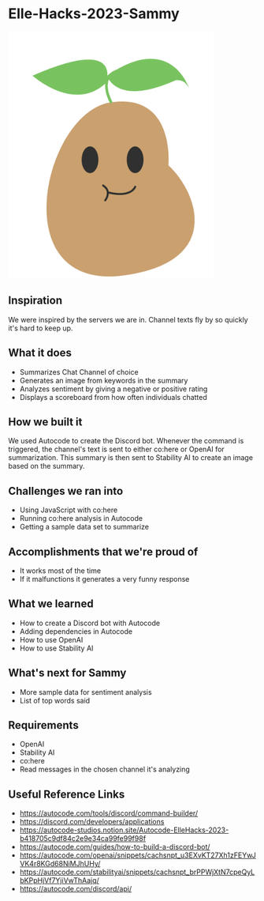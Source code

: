 # Elle-Hacks-2023-Sammy
<img src="image.png" alt="logo" height="500px">

## Inspiration
We were inspired by the servers we are in. Channel texts fly by so quickly it's hard to keep up.

## What it does
- Summarizes Chat Channel of choice
- Generates an image from keywords in the summary
- Analyzes sentiment by giving a negative or positive rating
- Displays a scoreboard from how often individuals chatted

## How we built it
We used Autocode to create the Discord bot. Whenever the command is triggered, the channel's text is sent to either co:here or OpenAI for summarization. This summary is then sent to Stability AI to create an image based on the summary.

## Challenges we ran into
- Using JavaScript with co:here
- Running co:here analysis in Autocode
- Getting a sample data set to summarize

## Accomplishments that we're proud of
- It works most of the time
- If it malfunctions it generates a very funny response

## What we learned
- How to create a Discord bot with Autocode
- Adding dependencies in Autocode
- How to use OpenAI
- How to use Stability AI

## What's next for Sammy
- More sample data for sentiment analysis
- List of top words said

## Requirements
- OpenAI
- Stability AI
- co:here
- Read messages in the chosen channel it's analyzing

## Useful Reference Links
- https://autocode.com/tools/discord/command-builder/
- https://discord.com/developers/applications
- https://autocode-studios.notion.site/Autocode-ElleHacks-2023-b418705c9df84c2e9e34ca99fe99f98f
- https://autocode.com/guides/how-to-build-a-discord-bot/
- https://autocode.com/openai/snippets/cachsnpt_u3EXvKT27Xh1zFEYwJVK4r8KGd68NiMJhUHy/
- https://autocode.com/stabilityai/snippets/cachsnpt_brPPWjXtN7cpeQyLbKPpHjVf7YjiVwThAajq/
- https://autocode.com/discord/api/
